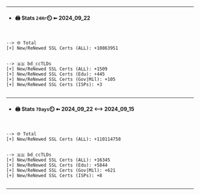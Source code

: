 

---
- #### 🖨️ **Stats** `24Hr`⏲️ ➼ 2024_09_22
```console


--> 🌐 Total
[+] New/ReNewed SSL Certs (ALL): +10863951


--> 🇧🇩 bd_ccTLDs
[+] New/ReNewed SSL Certs (ALL): +1509
[+] New/ReNewed SSL Certs (Edu): +445
[+] New/ReNewed SSL Certs (Gov|Mil): +105
[+] New/ReNewed SSL Certs (ISPs): +3


```

---
- #### 🖨️ **Stats** `7Days`⏲️ ➼ 2024_09_22 <--> 2024_09_15
```console


--> 🌐 Total
[+] New/ReNewed SSL Certs (ALL): +110114758


--> 🇧🇩 bd_ccTLDs
[+] New/ReNewed SSL Certs (ALL): +16345
[+] New/ReNewed SSL Certs (Edu): +5844
[+] New/ReNewed SSL Certs (Gov|Mil): +621
[+] New/ReNewed SSL Certs (ISPs): +8


```

---

